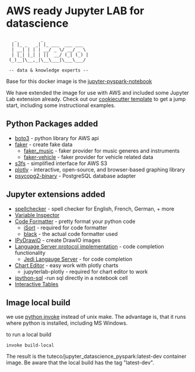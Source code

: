 # AWS ready Jupyter LAB for datascience
```
   _         _                 
  | |_ _   _| |_ ___  ___ ___  
  | __| | | | __/ _ \/ __/ _ \ 
  | |_| |_| | ||  __/ (_| (_) |
 (_)__|\__,_|\__\___|\___\___/ 
 
 -- data & knowledge experts --                              
```
Base for this docker image is the [jupyter-pyspark-notebook](https://jupyter-docker-stacks.readthedocs.io/en/latest/using/selecting.html#jupyter-pyspark-notebook)

We have extended the image for use with AWS and included some Jupyter Lab extension already.
Check out our [cookiecutter template](https://github.com/tuteco/cookiecutter-jupyter-aws-docker) to get a jump start, 
including some instructional examples.

## Python Packages added
- [boto3](https://boto3.amazonaws.com/v1/documentation/api/latest/index.html) - python library for AWS api 
- [faker](https://faker.readthedocs.io/en/stable/index.html) - create fake data
  - [faker_music](https://pypi.org/project/faker_music/) - faker provider for music generes and instruments
  - [faker-vehicle](https://pypi.org/project/faker-vehicle/) - faker provider for vehicle related data
- [s3fs](https://s3fs.readthedocs.io/en/latest/) - simplified interface for AWS S3
- [plotly](https://github.com/plotly/plotly.py) - interactive, open-source, and browser-based graphing library
- [psycopg2-binary](https://pypi.org/project/psycopg2-binary/) - PostgreSQL database adapter

## Jupyter extensions added
- [spellchecker](https://github.com/jupyterlab-contrib/spellchecker) - spell checker for English, French, German, + more
- [Variable Inspector](https://github.com/lckr/jupyterlab-variableInspector)
- [Code Formatter](https://jupyterlab-code-formatter.readthedocs.io/en/latest/) - pretty format your python code
    - [iSort](https://pypi.org/project/isort/) - required for code formatter
    - [black](https://black.readthedocs.io/en/stable/index.html) - the actual code formatter used
- [IPyDrawiO](https://ipydrawio.readthedocs.io/en/stable/) - create DrawIO images
- [Language Server protocol implementation](https://github.com/krassowski/jupyterlab-lsp) - code completion functionality
  - [Jedi Langauge Server](https://github.com/pappasam/jedi-language-server) - for code completion
- [Chart Editor](https://github.com/plotly/jupyterlab-chart-editor) - easy work with plotly charts
  - jupyterlab-plotly - required for chart editor to work
- [ipython-sql](https://github.com/catherinedevlin/ipython-sql)  -run sql directly in a notebook cell
- [Interactive Tables](https://mwouts.github.io/itables/quick_start.html)

## Image local build
we use [python invoke](https://www.pyinvoke.org) instead of unix make. 
The advantage is, that it runs where python is installed, including MS Windows.

to run a local build
```
invoke build-local
```

The result is the tuteco/jupyter_datascience_pyspark:latest-dev container image.
Be aware that the local build has the tag "latest-dev".

